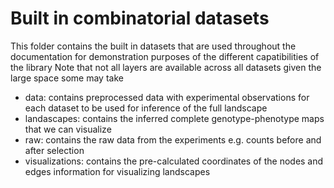 # Built in combinatorial datasets

This folder contains the built in datasets that are used throughout the documentation for demonstration purposes of the different capatibilities of the library
Note that not all layers are available across all datasets given the large space some may take

- data: contains preprocessed data with experimental observations for each dataset to be used for inference of the full landscape
- landascapes: contains the inferred complete genotype-phenotype maps that we can visualize
- raw: contains the raw data from the experiments e.g. counts before and after selection
- visualizations: contains the pre-calculated coordinates of the nodes and edges information for visualizing landscapes